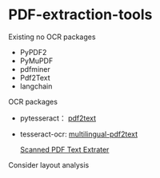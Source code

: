 # PDF-extraction-tools


Existing no OCR packages

- PyPDF2
- PyMuPDF
- pdfminer
- Pdf2Text
- langchain

OCR packages

- pytesseract： [pdf2text](https://github.com/DamNT055/pdf2text)
- tesseract-ocr: [multilingual-pdf2text](https://github.com/shahrukhx01/multilingual-pdf2text)

  [Scanned PDF Text Extrater](https://github.com/arjun-mavonic/scanned-pdf-text-extractor)

Consider layout analysis
